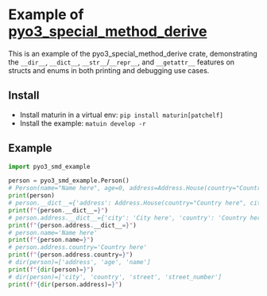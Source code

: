 # Example of [pyo3_special_method_derive](https://crates.io/crates/pyo3_special_method_derive)

This is an example of the pyo3_special_method_derive crate, demonstrating the `__dir__`, `__dict__`, `__str__`/`__repr__`, and `__getattr__` features on structs and enums in both printing and debugging use cases.

## Install
- Install maturin in a virtual env: `pip install maturin[patchelf]`
- Install the example: `matuin develop -r`

## Example
```py
import pyo3_smd_example

person = pyo3_smd_example.Person()
# Person(name="Name here", age=0, address=Address.House(country="Country here", city="City here", street="Street here", street_number=4294967295))
print(person)
# person.__dict__={'address': Address.House(country="Country here", city="City here", street="Street here", street_number=4294967295), 'name': 'Name here', 'age': 0}
print(f"{person.__dict__=}")
# person.address.__dict__={'city': 'City here', 'country': 'Country here', 'street': 'Street here', 'street_number': 4294967295}
print(f"{person.address.__dict__=}")
# person.name='Name here'
print(f"{person.name=}")
# person.address.country='Country here'
print(f"{person.address.country=}")
# dir(person)=['address', 'age', 'name']
print(f"{dir(person)=}")
# dir(person)=['city', 'country', 'street', 'street_number']
print(f"{dir(person.address)=}")
```